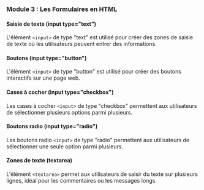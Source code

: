 ### Module 3 : Les Formulaires en HTML

#### Saisie de texte (input type="text")

L'élément `<input>` de type "text" est utilisé pour créer des zones de saisie de texte où les utilisateurs peuvent entrer des informations.

#### Boutons (input type="button")

L'élément `<input>` de type "button" est utilisé pour créer des boutons interactifs sur une page web.

#### Cases à cocher (input type="checkbox")

Les cases à cocher `<input>` de type "checkbox" permettent aux utilisateurs de sélectionner plusieurs options parmi plusieurs.

#### Boutons radio (input type="radio")

Les boutons radio `<input>` de type "radio" permettent aux utilisateurs de sélectionner une seule option parmi plusieurs.

#### Zones de texte (textarea)

L'élément `<textarea>` permet aux utilisateurs de saisir du texte sur plusieurs lignes, idéal pour les commentaires ou les messages longs.
